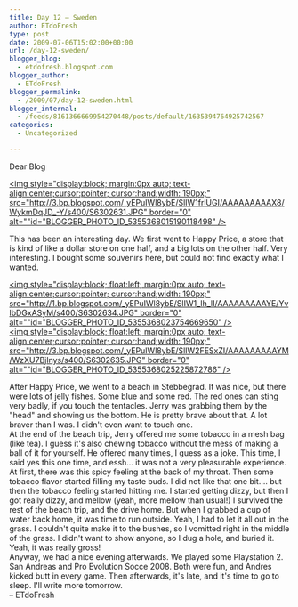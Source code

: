 ```yaml
---
title: Day 12 – Sweden
author: ETdoFresh
type: post
date: 2009-07-06T15:02:00+00:00
url: /day-12-sweden/
blogger_blog:
  - etdofresh.blogspot.com
blogger_author:
  - ETdoFresh
blogger_permalink:
  - /2009/07/day-12-sweden.html
blogger_internal:
  - /feeds/8161366669954270448/posts/default/1635394764925742567
categories:
  - Uncategorized

---
```

<div>
  Dear Blog
</div>

[<img style="display:block; margin:0px auto; text-align:center;cursor:pointer; cursor:hand;width: 190px;" src="http://3.bp.blogspot.com/_yEPuIWl8ybE/SlIW1frlUGI/AAAAAAAAAX8/WykmDqJD_-Y/s400/S6302631.JPG" border="0" alt=""id="BLOGGER_PHOTO_ID_5355368015190118498" />][1]

<div>
  This has been an interesting day. We first went to Happy Price, a store that is kind of like a dollar store on one half, and a big lots on the other half. Very interesting. I bought some souvenirs here, but could not find exactly what I wanted.
</div>

[<img style="display:block; float:left; margin:0px auto; text-align:center;cursor:pointer; cursor:hand;width: 190px;" src="http://1.bp.blogspot.com/_yEPuIWl8ybE/SlIW1_lh_lI/AAAAAAAAAYE/YvlbDGxASyM/s400/S6302634.JPG" border="0" alt=""id="BLOGGER_PHOTO_ID_5355368023754669650" />][2]  
[<img style="display:block; float:left; margin:0px auto; text-align:center;cursor:pointer; cursor:hand;width: 190px;" src="http://3.bp.blogspot.com/_yEPuIWl8ybE/SlIW2FESxZI/AAAAAAAAAYM/WzXU7Bjlnys/s400/S6302635.JPG" border="0" alt=""id="BLOGGER_PHOTO_ID_5355368025225872786" />][3]

<div>
  After Happy Price, we went to a beach in Stebbegrad. It was nice, but there were lots of jelly fishes. Some blue and some red. The red ones can sting very badly, if you touch the tentacles. Jerry was grabbing them by the "head" and showing us the bottom. He is pretty brave about that. A lot braver than I was. I didn't even want to touch one.
</div>

<div>
  At the end of the beach trip, Jerry offered me some tobacco in a mesh bag (like tea). I guess it's also chewing tobacco without the mess of making a ball of it for yourself. He offered many times, I guess as a joke. This time, I said yes this one time, and essh... it was not a very pleasurable experience. At first, there was this spicy feeling at the back of my throat. Then some tobacco flavor started filling my taste buds. I did not like that one bit.... but then the tobacco feeling started hitting me. I started getting dizzy, but then I got really dizzy, and mellow (yeah, more mellow than usual!) I survived the rest of the beach trip, and the drive home. But when I grabbed a cup of water back home, it was time to run outside. Yeah, I had to let it all out in the grass. I couldn't quite make it to the bushes, so I vomitted right in the middle of the grass. I didn't want to show anyone, so I dug a hole, and buried it. Yeah, it was really gross!
</div>

<div>
  Anyway, we had a nice evening afterwards. We played some Playstation 2. San Andreas and Pro Evolution Socce 2008. Both were fun, and Andres kicked butt in every game. Then afterwards, it's late, and it's time to go to sleep. I'll write more tomorrow.
</div>

<div>
  &#8211; ETdoFresh
</div>

 [1]: http://3.bp.blogspot.com/_yEPuIWl8ybE/SlIW1frlUGI/AAAAAAAAAX8/WykmDqJD_-Y/s1600/S6302631.JPG
 [2]: http://1.bp.blogspot.com/_yEPuIWl8ybE/SlIW1_lh_lI/AAAAAAAAAYE/YvlbDGxASyM/s1600/S6302634.JPG
 [3]: http://3.bp.blogspot.com/_yEPuIWl8ybE/SlIW2FESxZI/AAAAAAAAAYM/WzXU7Bjlnys/s1600/S6302635.JPG